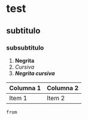 # test
## subtitulo
### subsubtitulo
1. **Negrita**
2. *Cursiva*
3. ***Negrita cursiva***

| Columna 1 | Columna 2 |
| -- | -- |
| Item 1 | Item 2 |

```java
from
```